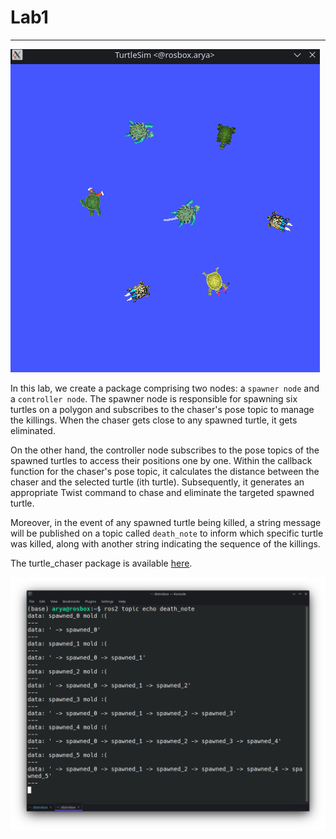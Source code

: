 # Lab1
----

![](../../assets/labs/lab1/out.gif)


In this lab, we create a package comprising two nodes: a `spawner node` and a `controller node`. The spawner node is responsible for spawning six turtles on a polygon and subscribes to the chaser's pose topic to manage the killings. When the chaser gets close to any spawned turtle, it gets eliminated.

On the other hand, the controller node subscribes to the pose topics of the spawned turtles to access their positions one by one. Within the callback function for the chaser's pose topic, it calculates the distance between the chaser and the selected turtle (ith turtle). Subsequently, it generates an appropriate Twist command to chase and eliminate the targeted spawned turtle.

Moreover, in the event of any spawned turtle being killed, a string message will be published on a topic called `death_note` to inform which specific turtle was killed, along with another string indicating the sequence of the killings.

The turtle_chaser package is available [here](turtle_chaser).

![](../../assets/labs/lab1/topic.png)